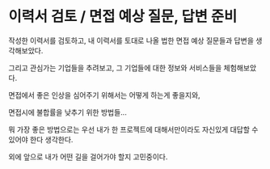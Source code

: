 # 이력서 검토 / 면접 예상 질문, 답변 준비

작성한 이력서를 검토하고, 내 이력서를 토대로 나올 법한 면접 예상 질문들과 답변을 생각해보았다.

그리고 관심가는 기업들을 추려보고, 그 기업들에 대한 정보와 서비스들을 체험해보았다.

면접에서 좋은 인상을 심어주기 위해서는 어떻게 하는게 좋을지와,

면접시에 불합률을 낮추기 위한 방법들...

뭐 가장 좋은 방법으로는 우선 내가 한 프로젝트에 대해서만이라도 자신있게 대답할 수 있어야 한다 생각한다.

외에 앞으로 내가 어떤 길을 걸어가야 할지 고민중이다.
